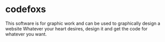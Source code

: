 # codefoxs
This software is for graphic work and can be used to graphically design a website Whatever your heart desires, design it and get the code for whatever you want.
